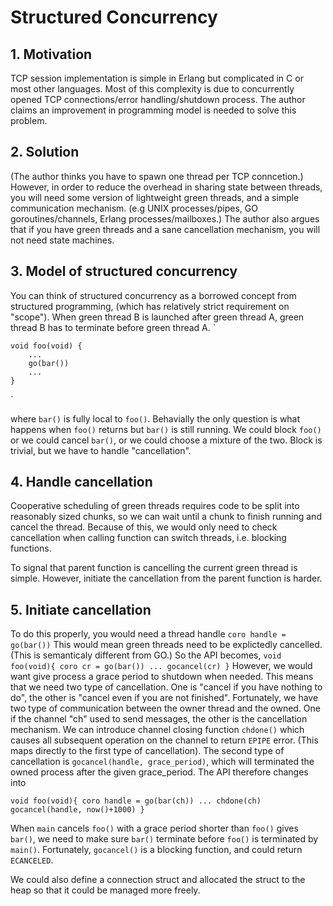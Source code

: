 # Structured Concurrency

## 1. Motivation
TCP session implementation is simple in Erlang but complicated in C or most other languages. Most of this complexity is due to concurrently opened TCP connections/error handling/shutdown process. The author claims an improvement in programming model is needed to solve this problem. 

## 2. Solution
(The author thinks you have to spawn one thread per TCP conncetion.) However, in order to reduce the overhead in sharing state between threads, you will need some version of lightweight green threads, and a simple communication mechanism. (e.g UNIX processes/pipes, GO goroutines/channels, Erlang processes/mailboxes.) The author also argues that if you have green threads and a sane cancellation mechanism, you will not need state machines.

## 3. Model of structured concurrency
You can think of structured concurrency as a borrowed concept from structured programming, (which has relatively strict requirement on "scope"). When green thread B is launched after green thread A, green thread 
B has to terminate before green thread A. 
`

	void foo(void) {
		...
		go(bar())
		...
	}
	
`


where `bar()` is fully local to `foo()`. Behavially the only question is what happens when `foo()` returns but `bar()` is still running. We could block `foo()` or we could cancel `bar()`, or we could choose a mixture of the two. Block is trivial, but we have to handle "cancellation".

## 4. Handle cancellation
Cooperative scheduling of green threads requires code to be split into reasonably sized chunks, so we can wait until a chunk to finish running and cancel the thread. Because of this, we would only need to check cancellation when calling function can switch threads, i.e. blocking functions. 

To signal that parent function is cancelling the current green thread is simple. However, initiate the cancellation from the parent function is harder. 

## 5. Initiate cancellation
To do this properly, you would need a thread handle 
`
	coro handle = go(bar())
`
This would mean green threads need to be explictedly cancelled. (This is semanticaly different from GO.)
So the API becomes, 
`
	void foo(void){
		coro cr = go(bar())
		...
		gocancel(cr)
	}
`
However, we would want give process a grace period to shutdown when needed. This means that we need two type of cancellation. One is "cancel if you have nothing to do", the other is "cancel even if you are not finished". Fortunately, we have two type of communication between the owner thread and the owned. One if the channel "ch" used to send messages, the other is the cancellation mechanism. We can introduce channel closing function `chdone()` which causes all subsequent operation on the channel to return `EPIPE` error. (This maps directly to the first type of cancellation). The second type of cancellation is `gocancel(handle, grace_period)`, which will terminated the owned process after the given grace_period. The API therefore changes into 

`
	void foo(void){
		coro handle = go(bar(ch))
		...
		chdone(ch)
		gocancel(handle, now()+1000)
	}
`

When `main` cancels `foo()` with a grace period shorter than `foo()` gives `bar()`, we need to make sure `bar()` terminate before `foo()` is terminated by `main()`. Fortunately, `gocancel()` is a blocking function, and could return `ECANCELED`.

We could also define a connection struct and allocated the struct to the heap so that it could be managed more freely.

